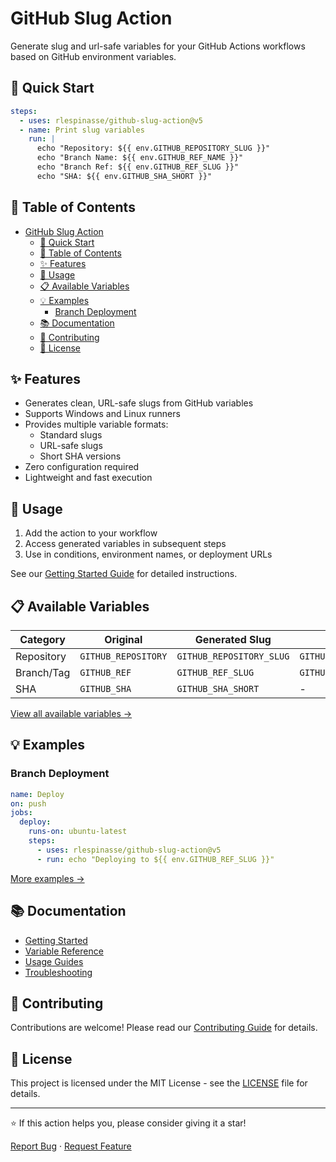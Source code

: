 # GitHub Slug Action

Generate slug and url-safe variables for your GitHub Actions workflows based on GitHub environment variables.

## 🚀 Quick Start

```yaml
steps:
  - uses: rlespinasse/github-slug-action@v5
  - name: Print slug variables
    run: |
      echo "Repository: ${{ env.GITHUB_REPOSITORY_SLUG }}"
      echo "Branch Name: ${{ env.GITHUB_REF_NAME }}"
      echo "Branch Ref: ${{ env.GITHUB_REF_SLUG }}"
      echo "SHA: ${{ env.GITHUB_SHA_SHORT }}"
```

## 📖 Table of Contents

- [GitHub Slug Action](#github-slug-action)
  - [🚀 Quick Start](#-quick-start)
  - [📖 Table of Contents](#-table-of-contents)
  - [✨ Features](#-features)
  - [🔧 Usage](#-usage)
  - [📋 Available Variables](#-available-variables)
  - [💡 Examples](#-examples)
    - [Branch Deployment](#branch-deployment)
  - [📚 Documentation](#-documentation)
  - [🤝 Contributing](#-contributing)
  - [📄 License](#-license)

## ✨ Features

- Generates clean, URL-safe slugs from GitHub variables
- Supports Windows and Linux runners
- Provides multiple variable formats:
  - Standard slugs
  - URL-safe slugs
  - Short SHA versions
- Zero configuration required
- Lightweight and fast execution

## 🔧 Usage

1. Add the action to your workflow
2. Access generated variables in subsequent steps
3. Use in conditions, environment names, or deployment URLs

See our [Getting Started Guide](docs/getting-started/quick-start.md) for detailed instructions.

## 📋 Available Variables

| Category   | Original            | Generated Slug           | URL-Safe                     |
| ---------- | ------------------- | ------------------------ | ---------------------------- |
| Repository | `GITHUB_REPOSITORY` | `GITHUB_REPOSITORY_SLUG` | `GITHUB_REPOSITORY_SLUG_URL` |
| Branch/Tag | `GITHUB_REF`        | `GITHUB_REF_SLUG`        | `GITHUB_REF_SLUG_URL`        |
| SHA        | `GITHUB_SHA`        | `GITHUB_SHA_SHORT`       | -                            |

[View all available variables →](docs/variables/overview.md)

## 💡 Examples

### Branch Deployment

```yaml
name: Deploy
on: push
jobs:
  deploy:
    runs-on: ubuntu-latest
    steps:
      - uses: rlespinasse/github-slug-action@v5
      - run: echo "Deploying to ${{ env.GITHUB_REF_SLUG }}"
```

[More examples →](docs/guides/)

## 📚 Documentation

- [Getting Started](docs/getting-started/)
- [Variable Reference](docs/variables/)
- [Usage Guides](docs/guides/)
- [Troubleshooting](docs/reference/troubleshooting.md)

## 🤝 Contributing

Contributions are welcome! Please read our [Contributing Guide](CONTRIBUTING.md) for details.

## 📄 License

This project is licensed under the MIT License - see the [LICENSE](LICENSE) file for details.

---

⭐ If this action helps you, please consider giving it a star!

[Report Bug](https://github.com/rlespinasse/github-slug-action/issues) · [Request Feature](https://github.com/rlespinasse/github-slug-action/issues)

